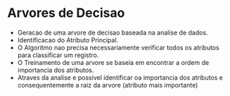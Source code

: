# Arvores de Decisao

- Geracao de uma arvore de decisao baseada na analise de dados.
- Identificacao do Atributo Principal.
- O Algoritmo nao precisa necessariamente verificar todos os atributos para classificar um registro.
- O Treinamento de uma arvore se baseia em encontrar a ordem de importancia dos atributos.
- Atraves da analise e possivel identificar oa importancia dos atributos e consequentemente a raiz da arvore (atributo mais importante)
